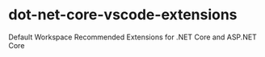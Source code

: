 # dot-net-core-vscode-extensions
Default Workspace Recommended Extensions for .NET Core and ASP.NET Core
